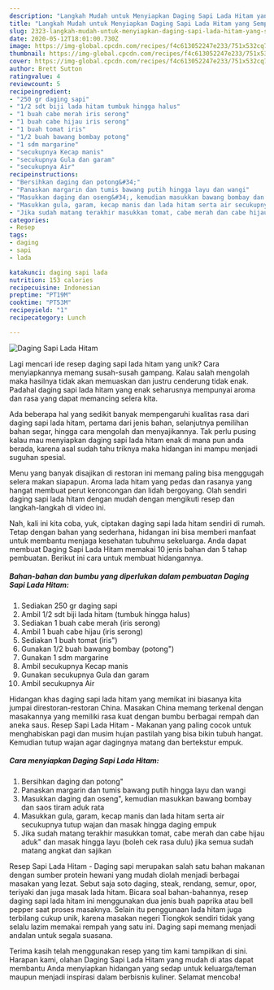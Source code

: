 ```yaml
---
description: "Langkah Mudah untuk Menyiapkan Daging Sapi Lada Hitam yang Sempurna"
title: "Langkah Mudah untuk Menyiapkan Daging Sapi Lada Hitam yang Sempurna"
slug: 2323-langkah-mudah-untuk-menyiapkan-daging-sapi-lada-hitam-yang-sempurna
date: 2020-05-12T18:01:00.730Z
image: https://img-global.cpcdn.com/recipes/f4c613052247e233/751x532cq70/daging-sapi-lada-hitam-foto-resep-utama.jpg
thumbnail: https://img-global.cpcdn.com/recipes/f4c613052247e233/751x532cq70/daging-sapi-lada-hitam-foto-resep-utama.jpg
cover: https://img-global.cpcdn.com/recipes/f4c613052247e233/751x532cq70/daging-sapi-lada-hitam-foto-resep-utama.jpg
author: Brett Sutton
ratingvalue: 4
reviewcount: 5
recipeingredient:
- "250 gr daging sapi"
- "1/2 sdt biji lada hitam tumbuk hingga halus"
- "1 buah cabe merah iris serong"
- "1 buah cabe hijau iris serong"
- "1 buah tomat iris"
- "1/2 buah bawang bombay potong"
- "1 sdm margarine"
- "secukupnya Kecap manis"
- "secukupnya Gula dan garam"
- "secukupnya Air"
recipeinstructions:
- "Bersihkan daging dan potong&#34;"
- "Panaskan margarin dan tumis bawang putih hingga layu dan wangi"
- "Masukkan daging dan oseng&#34;, kemudian masukkan bawang bombay dan saos tiram aduk rata"
- "Masukkan gula, garam, kecap manis dan lada hitam serta air secukupnya tutup wajan dan masak hingga daging empuk"
- "Jika sudah matang terakhir masukkan tomat, cabe merah dan cabe hijau aduk&#34; dan masak hingga layu (boleh cek rasa dulu) jika semua sudah matang angkat dan sajikan"
categories:
- Resep
tags:
- daging
- sapi
- lada

katakunci: daging sapi lada 
nutrition: 153 calories
recipecuisine: Indonesian
preptime: "PT19M"
cooktime: "PT53M"
recipeyield: "1"
recipecategory: Lunch

---
```



![Daging Sapi Lada Hitam](https://img-global.cpcdn.com/recipes/f4c613052247e233/751x532cq70/daging-sapi-lada-hitam-foto-resep-utama.jpg)

Lagi mencari ide resep daging sapi lada hitam yang unik? Cara menyiapkannya memang susah-susah gampang. Kalau salah mengolah maka hasilnya tidak akan memuaskan dan justru cenderung tidak enak. Padahal daging sapi lada hitam yang enak seharusnya mempunyai aroma dan rasa yang dapat memancing selera kita.

Ada beberapa hal yang sedikit banyak mempengaruhi kualitas rasa dari daging sapi lada hitam, pertama dari jenis bahan, selanjutnya pemilihan bahan segar, hingga cara mengolah dan menyajikannya. Tak perlu pusing kalau mau menyiapkan daging sapi lada hitam enak di mana pun anda berada, karena asal sudah tahu triknya maka hidangan ini mampu menjadi suguhan spesial.

Menu yang banyak disajikan di restoran ini memang paling bisa menggugah selera makan siapapun. Aroma lada hitam yang pedas dan rasanya yang hangat membuat perut keroncongan dan lidah bergoyang. Olah sendiri daging sapi lada hitam dengan mudah dengan mengikuti resep dan langkah-langkah di video ini.


Nah, kali ini kita coba, yuk, ciptakan daging sapi lada hitam sendiri di rumah. Tetap dengan bahan yang sederhana, hidangan ini bisa memberi manfaat untuk membantu menjaga kesehatan tubuhmu sekeluarga. Anda dapat membuat Daging Sapi Lada Hitam memakai 10 jenis bahan dan 5 tahap pembuatan. Berikut ini cara untuk membuat hidangannya.

<!--inarticleads1-->

##### Bahan-bahan dan bumbu yang diperlukan dalam pembuatan Daging Sapi Lada Hitam:

1. Sediakan 250 gr daging sapi
1. Ambil 1/2 sdt biji lada hitam (tumbuk hingga halus)
1. Sediakan 1 buah cabe merah (iris serong)
1. Ambil 1 buah cabe hijau (iris serong)
1. Sediakan 1 buah tomat (iris&#34;)
1. Gunakan 1/2 buah bawang bombay (potong&#34;)
1. Gunakan 1 sdm margarine
1. Ambil secukupnya Kecap manis
1. Gunakan secukupnya Gula dan garam
1. Ambil secukupnya Air


Hidangan khas daging sapi lada hitam yang memikat ini biasanya kita jumpai direstoran-restoran China. Masakan China memang terkenal dengan masakannya yang memiliki rasa kuat dengan bumbu berbagai rempah dan aneka saus. Resep Sapi Lada Hitam - Makanan yang paling cocok untuk menghabiskan pagi dan musim hujan pastilah yang bisa bikin tubuh hangat. Kemudian tutup wajan agar dagingnya matang dan bertekstur empuk. 

<!--inarticleads2-->

##### Cara menyiapkan Daging Sapi Lada Hitam:

1. Bersihkan daging dan potong&#34;
1. Panaskan margarin dan tumis bawang putih hingga layu dan wangi
1. Masukkan daging dan oseng&#34;, kemudian masukkan bawang bombay dan saos tiram aduk rata
1. Masukkan gula, garam, kecap manis dan lada hitam serta air secukupnya tutup wajan dan masak hingga daging empuk
1. Jika sudah matang terakhir masukkan tomat, cabe merah dan cabe hijau aduk&#34; dan masak hingga layu (boleh cek rasa dulu) jika semua sudah matang angkat dan sajikan


Resep Sapi Lada Hitam - Daging sapi merupakan salah satu bahan makanan dengan sumber protein hewani yang mudah diolah menjadi berbagai masakan yang lezat. Sebut saja soto daging, steak, rendang, semur, opor, teriyaki dan juga masak lada hitam. Bicara soal bahan-bahannya, resep daging sapi lada hitam ini menggunakan dua jenis buah paprika atau bell pepper saat proses masaknya. Selain itu penggunaan lada hitam juga terbilang cukup unik, karena masakan negeri Tiongkok sendiri tidak yang selalu lazim memakai rempah yang satu ini. Daging sapi memang menjadi andalan untuk segala suasana. 

Terima kasih telah menggunakan resep yang tim kami tampilkan di sini. Harapan kami, olahan Daging Sapi Lada Hitam yang mudah di atas dapat membantu Anda menyiapkan hidangan yang sedap untuk keluarga/teman maupun menjadi inspirasi dalam berbisnis kuliner. Selamat mencoba!
